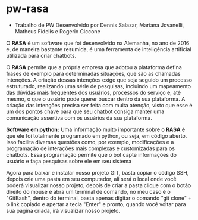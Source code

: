 # pw-rasa

 - Trabalho de PW Desenvolvido por Dennis Salazar, Mariana Jovanelli,
   Matheus Fidelis e Rogerio Ciccone


O **RASA** é um software que foi desenvolvido na Alemanha, no ano de 2016 e, de maneira bastante resumida, é uma ferramenta de inteligência artificial utilizada para criar chatbots.

O **RASA** permite que a própria empresa que adotou a plataforma defina frases de exemplo para determinadas situações, que são as chamadas intenções. A criação dessas intenções exige que seja seguido um processo estruturado, realizando uma série de pesquisas, incluindo um mapeamento das dúvidas mais frequentes dos usuários, processos do serviço e, até mesmo, o que o usuário pode querer buscar dentro da sua plataforma. A criação das intenções precisa ser feita com muita atenção, visto que esse é um dos pontos chave para que seu chatbot consiga manter uma comunicação assertiva com os usuários da sua plataforma.

**Software em python:**
Uma informação muito importante sobre o **RASA** é que ele foi totalmente programado em python, ou seja, em código aberto. Isso facilita diversas questões como, por exemplo, modificações e a programação de interações mais complexas e customizadas para os chatbots. Essa programação permite que o bot capte informações do usuário e faça pesquisas sobre ele em seu sistema

  

Agora para baixar e instalar nosso projeto GIT, basta copiar o código SSH, depois crie uma pasta em seu computador, ali será o local onde você poderá visualizar nosso projeto, depois de criar a pasta clique com o botão direito do mouse e abra um terminal de comando, no meu caso é o "GitBash", dentro do terminal, basta apenas digitar o comando "git clone" + o link copiado e apertar a tecla "Enter" e pronto, quando você voltar para sua pagina criada, irá visualizar nosso projeto. 